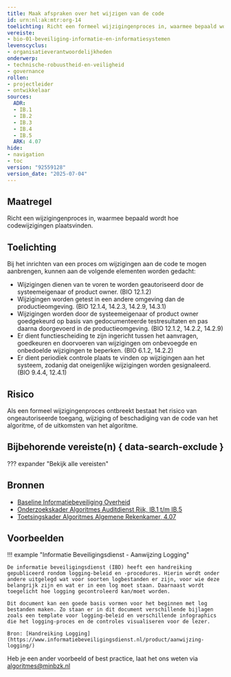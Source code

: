 ```yaml
---
title: Maak afspraken over het wijzigen van de code
id: urn:nl:ak:mtr:org-14
toelichting: Richt een formeel wijzigingenproces in, waarmee bepaald wordt hoe codewijzigingen plaatsvinden.
vereiste:
- bio-01-beveiliging-informatie-en-informatiesystemen
levenscyclus:
- organisatieverantwoordelijkheden
onderwerp:
- technische-robuustheid-en-veiligheid
- governance
rollen:
- projectleider
- ontwikkelaar
sources:
  ADR:
  - IB.1
  - IB.2
  - IB.3
  - IB.4
  - IB.5
  ARK: 4.07
hide:
- navigation
- toc
version: "92559128"
version_date: "2025-07-04"
---
```


<!-- tags -->

## Maatregel

Richt een wijzigingenproces in, waarmee bepaald wordt hoe codewijzigingen plaatsvinden.


## Toelichting

Bij het inrichten van een proces om wijzigingen aan de code te mogen aanbrengen, kunnen aan de volgende elementen worden gedacht:

- Wijzigingen dienen van te voren te worden geautoriseerd door de systeemeigenaar of product owner. (BIO 12.1.2)
- Wijzigingen worden getest in een andere omgeving dan de productieomgeving. (BIO 12.1.4, 14.2.3, 14.2.9, 14.3.1)
- Wijzigingen worden door de systeemeigenaar of product owner goedgekeurd op basis van gedocumenteerde testresultaten en pas daarna doorgevoerd in de productieomgeving. (BIO 12.1.2, 14.2.2, 14.2.9)
- Er dient functiescheiding te zijn ingericht tussen het aanvragen, goedkeuren en doorvoeren van wijzigingen om onbevoegde en onbedoelde wijzigingen te beperken. (BIO 6.1.2, 14.2.2)
- Er dient periodiek controle plaats te vinden op wijzigingen aan het systeem, zodanig dat oneigenlijke wijzigingen worden gesignaleerd. (BIO 9.4.4, 12.4.1)

## Risico
Als een formeel wijzigingenproces ontbreekt bestaat het risico van ongeautoriseerde toegang, wijziging of beschadiging van de code van het algoritme, of de uitkomsten van het algoritme.

## Bijbehorende vereiste(n) { data-search-exclude }
??? expander "Bekijk alle vereisten"
    <!-- list_vereisten_on_maatregelen_page -->

## Bronnen

- [Baseline Informatiebeveiliging Overheid](https://www.digitaleoverheid.nl/overzicht-van-alle-onderwerpen/cybersecurity/bio-en-ensia/baseline-informatiebeveiliging-overheid/)
- [Onderzoekskader Algoritmes Auditdienst Rijk, IB.1 t/m IB.5](https://www.rijksoverheid.nl/documenten/rapporten/2023/07/11/onderzoekskader-algoritmes-adr-2023)
- [Toetsingskader Algoritmes Algemene Rekenkamer, 4.07](https://www.rekenkamer.nl/onderwerpen/algoritmes/documenten/publicaties/2024/05/15/het-toetsingskader-aan-de-slag)

## Voorbeelden

!!! example "Informatie Beveiligingsdienst - Aanwijzing Logging"

	De informatie beveiligingsdienst (IBD) heeft een handreiking gepubliceerd rondom logging-beleid en -procedures. Hierin wordt onder andere uitgelegd wat voor soorten logbestanden er zijn, voor wie deze belangrijk zijn en wat er in een log moet staan. Daarnaast wordt toegelicht hoe logging gecontroleerd kan/moet worden.

	Dit document kan een goede basis vormen voor het beginnen met log bestanden maken. Zo staan er in dit document verschillende bijlagen zoals een template voor logging-beleid en verschillende infographics die het logging-proces en de controles visualiseren voor de lezer.

	Bron: [Handreiking Logging](https://www.informatiebeveiligingsdienst.nl/product/aanwijzing-logging/)

Heb je een ander voorbeeld of best practice, laat het ons weten via [algoritmes@minbzk.nl](mailto:algoritmes@minbzk.nl)
